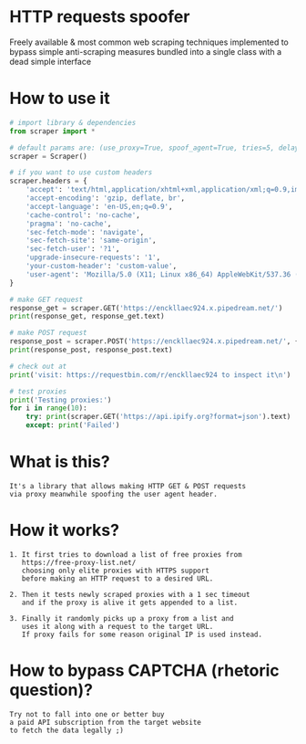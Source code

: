 # HTTP requests spoofer
Freely available & most common web scraping techniques implemented to bypass simple anti-scraping measures bundled into a single class with a dead simple interface

# How to use it
```python
# import library & dependencies
from scraper import *

# default params are: (use_proxy=True, spoof_agent=True, tries=5, delay=0)
scraper = Scraper()

# if you want to use custom headers
scraper.headers = {
    'accept': 'text/html,application/xhtml+xml,application/xml;q=0.9,image/webp,image/apng,*/*;q=0.8,application/signed-exchange;v=b3;q=0.9',
    'accept-encoding': 'gzip, deflate, br',
    'accept-language': 'en-US,en;q=0.9',
    'cache-control': 'no-cache',
    'pragma': 'no-cache',
    'sec-fetch-mode': 'navigate',
    'sec-fetch-site': 'same-origin',
    'sec-fetch-user': '?1',
    'upgrade-insecure-requests': '1',
    'your-custom-header': 'custom-value',
    'user-agent': 'Mozilla/5.0 (X11; Linux x86_64) AppleWebKit/537.36 (KHTML, like Gecko) Chrome/79.0.3945.130 Safari/537.36'
}

# make GET request
response_get = scraper.GET('https://enckllaec924.x.pipedream.net/')
print(response_get, response_get.text)

# make POST request
response_post = scraper.POST('https://enckllaec924.x.pipedream.net/', {'param1': 'val1', 'param2': 'val2'})
print(response_post, response_post.text)

# check out at
print('visit: https://requestbin.com/r/enckllaec924 to inspect it\n')

# test proxies
print('Testing proxies:')
for i in range(10):
    try: print(scraper.GET('https://api.ipify.org?format=json').text)
    except: print('Failed')
```

# What is this?
    It's a library that allows making HTTP GET & POST requests
    via proxy meanwhile spoofing the user agent header.

# How it works?
    1. It first tries to download a list of free proxies from
       https://free-proxy-list.net/
       choosing only elite proxies with HTTPS support
       before making an HTTP request to a desired URL.

    2. Then it tests newly scraped proxies with a 1 sec timeout
       and if the proxy is alive it gets appended to a list.
    
    3. Finally it randomly picks up a proxy from a list and
       uses it along with a request to the target URL.
       If proxy fails for some reason original IP is used instead.

# How to bypass CAPTCHA (rhetoric question)?
    Try not to fall into one or better buy 
    a paid API subscription from the target website
    to fetch the data legally ;)


